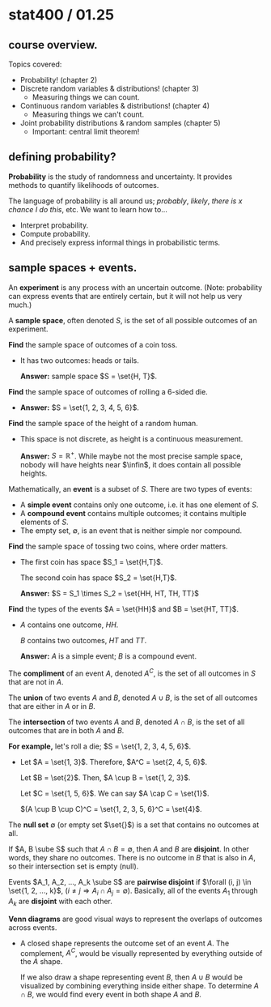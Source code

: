 # stat400 / 01.25

## course overview.

Topics covered:

- Probability! (chapter 2)
- Discrete random variables & distributions! (chapter 3)
  - Measuring things we can count.
- Continuous random variables & distributions! (chapter 4)
  - Measuring things we can't count.
- Joint probability distributions & random samples (chapter 5)
  - Important: central limit theorem!

## defining probability?

**Probability** is the study of randomness and uncertainty. It provides methods  to quantify likelihoods of outcomes.

The language of probability is all around us; *probably*, *likely*, *there is $x$ chance I do this*, etc. We want to learn how to...

- Interpret probability.
- Compute probability.
- And precisely express informal things in probabilistic terms.

## sample spaces + events.

An **experiment** is any process with an uncertain outcome. (Note: probability can express events that are entirely certain, but it will not help us very much.)

A **sample space**, often denoted $S$, is the set of all possible outcomes of an experiment.

**Find** the sample space of outcomes of a coin toss.

- It has two outcomes: heads or tails.

  **Answer:** sample space $S = \set{H, T}$.

**Find** the sample space of outcomes of rolling a $6$-sided die.

- **Answer:** $S = \set{1, 2, 3, 4, 5, 6}$.

**Find** the sample space of the height of a random human.

- This space is not discrete, as height is a continuous measurement.

  **Answer:** $S = \mathbb{R}^{+}$. While maybe not the most precise sample space, nobody will have heights near $\infin$, it does contain all possible heights.

Mathematically, an **event** is a subset of $S$. There are two types of events:

- A **simple event** contains only one outcome, i.e. it has one element of $S$.
- A **compound event** contains multiple outcomes; it contains multiple elements of $S$.
- The empty set, $\emptyset$, is an event that is neither simple nor compound.

 **Find** the sample space of tossing two coins, where order matters.

- The first coin has space $S_1 = \set{H,T}$.

  The second coin has space $S_2 = \set{H,T}$.

  **Answer:** $S = S_1 \times S_2 = \set{HH, HT, TH, TT}$

**Find** the types of the events $A = \set{HH}$ and $B = \set{HT, TT}$.

- $A$ contains one outcome, $HH$. 

  $B$ contains two outcomes, $HT$ and $TT$. 
  
  **Answer:** $A$ is a simple event; $B$ is a compound event.

The **compliment** of an event $A$, denoted $A^C$, is the set of all outcomes in $S$ that are not in $A$.

The **union** of two events $A$ and $B$, denoted $A \cup B$, is the set of all outcomes that are either in $A$ or in $B$.

The **intersection** of two events $A$ and $B$, denoted $A \cap B$, is the set of all outcomes that are in both $A$ and $B$.

 **For example,** let's roll a die; $S = \set{1, 2, 3, 4, 5, 6}$.

- Let $A = \set{1, 3}$. Therefore, $A^C = \set{2, 4, 5, 6}$.

  Let $B = \set{2}$. Then, $A \cup B = \set{1, 2, 3}$.	

  Let $C = \set{1, 5, 6}$. We can say $A \cap C = \set{1}$. 

  $(A \cup B \cup C)^C = \set{1, 2, 3, 5, 6}^C = \set{4}$.

The **null set** $\emptyset$ (or empty set $\set{}$) is a set that contains no outcomes at all.

If $A, B \sube S$ such that $A \cap B = \emptyset$, then $A$ and $B$ are **disjoint**. In other words, they share no outcomes. There is no outcome in $B$ that is also in $A$, so their intersection set is empty (null).

Events $A_1, A_2, ..., A_k \sube S$ are **pairwise disjoint** if  $\forall (i, j) \in \set{1, 2, ..., k}$,  $(i \neq j \Rightarrow A_i \cap A_j = \emptyset)$. Basically, all of the events $A_1$ through $A_k$ are **disjoint** with each other.

**Venn diagrams** are good visual ways to represent the overlaps of outcomes across events.

- A closed shape represents the outcome set of an event $A$. The complement, $A^C$, would be visually represented by everything outside of  the $A$ shape.

  If we also draw a shape representing event $B$, then $A \cup B$ would be visualized by combining everything inside either shape. To determine $A \cap B$, we would find every event in both shape $A$ and $B$.

